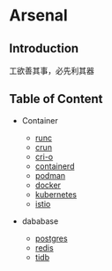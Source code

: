 # Arsenal

## Introduction

工欲善其事，必先利其器

## Table of Content
+ Container
  + [runc]()
  + [crun]()
  + [cri-o]()
  + [containerd]()
  + [podman]()
  + [docker]()
  + [kubernetes](/src/devops/kubernetes/README.md)
  + [istio]()

+ dababase
  + [postgres]()
  + [redis]()
  + [tidb](/src/devops/tidb/README.md)